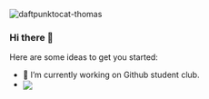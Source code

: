 ![daftpunktocat-thomas](https://user-images.githubusercontent.com/60494696/113664348-38c59d80-96c9-11eb-98b0-c259e22b945e.gif)
### Hi there 👋



Here are some ideas to get you started:

- 🔭 I’m currently working on Github student club.
- <img align="center" src="https://github-readme-stats.vercel.app/api/<CARD_TYPE>/?username=<USERNAME>&theme=<THEME_NAME>" />


